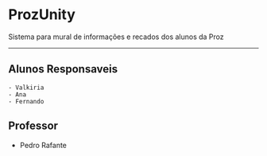 # ProzUnity
Sistema para mural de informações e recados dos alunos da Proz

---
## Alunos Responsaveis
    - Valkiria
    - Ana
    - Fernando
  
## Professor
  - Pedro Rafante
